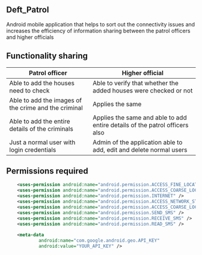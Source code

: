## Deft_Patrol
Android mobile application that helps to sort out the connectivity issues and increases the efficiency of information sharing between the patrol officers
and higher officials

## Functionality sharing
Patrol officer | Higher official
---------------|-----------------
Able to add the houses need to check | Able to verify that whether the added houses were checked or not
Able to add the images of the crime and the criminal | Applies the same
Able to add the entire details of the criminals | Applies the same and able to add entire details of the patrol officers also
Just a normal user with login credentials | Admin of the application able to add, edit and delete normal users

## Permissions required
```xml
    <uses-permission android:name="android.permission.ACCESS_FINE_LOCATION" />
    <uses-permission android:name="android.permission.ACCESS_COARSE_LOCATION" />
    <uses-permission android:name="android.permission.INTERNET" />
    <uses-permission android:name="android.permission.ACCESS_NETWORK_STATE" />
    <uses-permission android:name="android.permission.ACCESS_COARSE_LOCATION" />
    <uses-permission android:name="android.permission.SEND_SMS" />
    <uses-permission android:name="android.permission.RECEIVE_SMS" />
    <uses-permission android:name="android.permission.READ_SMS" />
    
    <meta-data
            android:name="com.google.android.geo.API_KEY"
            android:value="YOUR_API_KEY" />
    
   ```

